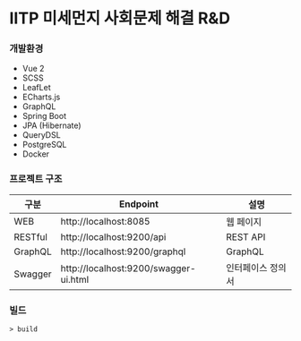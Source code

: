 # IITP 미세먼지 사회문제 해결 R&D

### 개발환경
- Vue 2
- SCSS
- LeafLet
- ECharts.js
- GraphQL
- Spring Boot
- JPA (Hibernate)
- QueryDSL
- PostgreSQL
- Docker

### 프로젝트 구조
|구분|Endpoint|설명|
|---|---|---|
|WEB|http://localhost:8085|웹 페이지|
|RESTful|http://localhost:9200/api|REST API|
|GraphQL|http://localhost:9200/graphql|GraphQL|
|Swagger|http://localhost:9200/swagger-ui.html|인터페이스 정의서|

### 빌드
```shell script
> build
```
